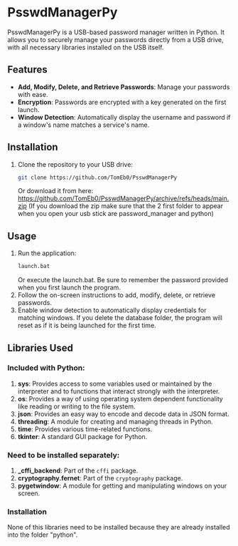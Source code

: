 # PsswdManagerPy

PsswdManagerPy is a USB-based password manager written in Python. It allows you to securely manage your passwords directly from a USB drive, with all necessary libraries installed on the USB itself.

## Features

- **Add, Modify, Delete, and Retrieve Passwords**: Manage your passwords with ease.
- **Encryption**: Passwords are encrypted with a key generated on the first launch.
- **Window Detection**: Automatically display the username and password if a window's name matches a service's name.

## Installation

1. Clone the repository to your USB drive:
    ```bash
    git clone https://github.com/TomEb0/PsswdManagerPy
    ```
    Or download it from here: https://github.com/TomEb0/PsswdManagerPy/archive/refs/heads/main.zip
   (If you download the zip make sure that the 2 first folder to appear when you open your usb stick are password_manager and python)

## Usage

1. Run the application:
    ```bash
    launch.bat
    ```
    Or execute the launch.bat.
   Be sure to remember the password provided when you first launch the program. 
3. Follow the on-screen instructions to add, modify, delete, or retrieve passwords.
4. Enable window detection to automatically display credentials for matching windows.
If you delete the database folder, the program will reset as if it is being launched for the first time.

## Libraries Used

### Included with Python:
1. **sys**: Provides access to some variables used or maintained by the interpreter and to functions that interact strongly with the interpreter.
2. **os**: Provides a way of using operating system dependent functionality like reading or writing to the file system.
3. **json**: Provides an easy way to encode and decode data in JSON format.
4. **threading**: A module for creating and managing threads in Python.
5. **time**: Provides various time-related functions.
6. **tkinter**: A standard GUI package for Python.

### Need to be installed separately:
1. **_cffi_backend**: Part of the `cffi` package.
2. **cryptography.fernet**: Part of the `cryptography` package.
3. **pygetwindow**: A module for getting and manipulating windows on your screen.

### Installation
None of this libraries need to be installed because they are already installed into the folder "python". 
